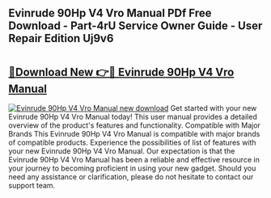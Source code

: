 ## Evinrude 90Hp V4 Vro Manual PDf Free Download - Part-4rU Service Owner Guide - User Repair Edition Uj9v6

# <h2><a href="http://bc7901.oget.top/?id=Evinrude+90Hp+V4+Vro+Manual">🔗Download New 👉🔴 Evinrude 90Hp V4 Vro Manual</a></h2>

[![Evinrude 90Hp V4 Vro Manual new download](https://i.imgur.com/5g1atiW.png)](http://bc7901.oget.top/?id=Evinrude+90Hp+V4+Vro+Manual)
Get started with your new Evinrude 90Hp V4 Vro Manual today! This user manual provides a detailed overview of the product's features and functionality. Compatible with Major Brands This Evinrude 90Hp V4 Vro Manual is compatible with major brands of compatible products. Experience the possibilities of list of features with your new Evinrude 90Hp V4 Vro Manual. Our expectation is that the Evinrude 90Hp V4 Vro Manual has been a reliable and effective resource in your journey to becoming proficient in using your new gadget. Should you need any assistance or clarification, please do not hesitate to contact our support team.
